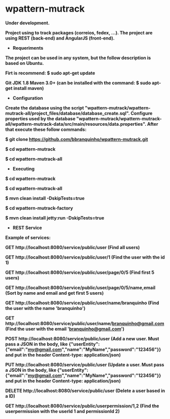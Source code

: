 # wpattern-mutrack
<b>Under development.<b/>

Project using to track packages (correios, fedex, ...). The project are using REST (back-end) and AngularJS (front-end).

* Requeriments

The project can be used in any system, but the follow description is based on Ubuntu.

Firt is recommend: $ sudo apt-get update

Git
JDK 1.8
Maven 3.0+ (can be installed with the command: $ sudo apt-get install maven)

* Configuration

Create the database using the script "wpattern-mutrack/wpattern-mutrack-all/project_files/database/database_create.sql".
Configure properties used by the database "wpattern-mutrack/wpattern-mutrack-all/wpattern-mutrack-data/src/main/resources/data.properties".
After that execute these follow commands:

$ git clone https://github.com/bbranquinho/wpattern-mutrack.git

$ cd wpattern-mutrack

$ cd wpattern-mutrack-all

* Executing

$ cd wpattern-mutrack

$ cd wpattern-mutrack-all

$ mvn clean install -DskipTests=true

$ cd wpattern-mutrack-factory

$ mvn clean install jetty:run -DskipTests=true

* REST Service

Example of services:

GET http://localhost:8080/service/public/user (Find all users)

GET http://localhost:8080/service/public/user/1 (Find the user with the id 1)

GET http://localhost:8080/service/public/user/page/0/5 (Find first 5 users)

GET http://localhost:8080/service/public/user/page/0/5/name,email (Sort by name and email and get first 5 users)

GET http://localhost:8080/service/public/user/name/branquinho (Find the user with the name 'branquinho')

GET http://localhost:8080/service/public/user/name/branquinho@gmail.com  (Find the user with the email 'branquinho@gmail.com')

POST http://localhost:8080/service/public/user (Add a new user. Must pass a JSON in the body, like {"userEntity":{"email":"my@gmail.com","name":"MyName","password":"123456"}} and put in the header Content-type: application/json)

PUT http://localhost:8080/service/public/user (Update a user. Must pass a JSON in the body, like {"userEntity":{"email":"my@gmail.com","name":"MyName","password":"123456"}} and put in the header Content-type: application/json)

DELETE http://localhost:8080/service/public/user (Delete a user based in a ID)

GET http://localhost:8080/service/public/userpermission/1,2 (Find the userpermission with the userId 1 and permissionId 2)
